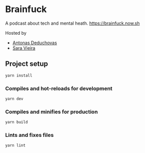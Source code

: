 # Brainfuck

A podcast about tech and mental heath.
https://brainfuck.now.sh

Hosted by

- [Antonas Deduchovas](https://twitter.com/A_Deduchovas)
- [Sara Vieira](https://twitter.com/NikkitaFTW)

## Project setup

```sh
yarn install
```

### Compiles and hot-reloads for development

```sh
yarn dev
```

### Compiles and minifies for production

```sh
yarn build
```

### Lints and fixes files

```sh
yarn lint
```
